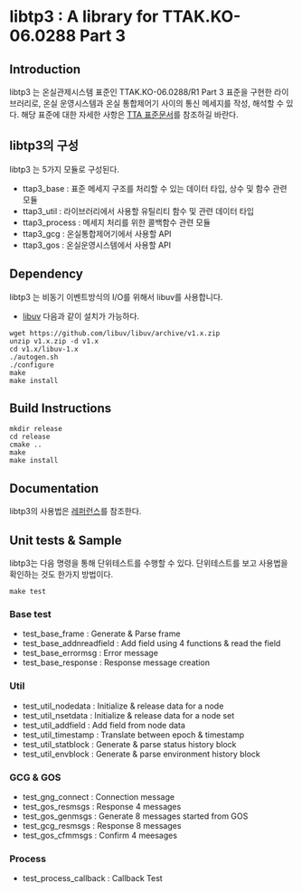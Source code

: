 # libtp3 : A library for TTAK.KO-06.0288 Part 3

## Introduction

libtp3 는 온실관제시스템 표준인 TTAK.KO-06.0288/R1 Part 3 표준을 구현한 라이브러리로, 온실 운영시스템과 온실 통합제어기 사이의 통신 메세지를 작성, 해석할 수 있다. 해당 표준에 대한 자세한 사항은 [TTA 표준문서](http://www.tta.or.kr/data/ttas_view.jsp?rn=1&pk_num=TTAK.KO-06.0288-Part3)를 참조하길 바란다.


## libtp3의 구성
libtp3 는 5가지 모듈로 구성된다.
 - ttap3_base : 표준 메세지 구조를 처리할 수 있는 데이터 타입, 상수 및 함수 관련 모듈
 - ttap3_util : 라이브러리에서 사용할 유틸리티 함수 및 관련 데이터 타입
 - ttap3_process : 메세지 처리를 위한 콜백함수 관련 모듈 
 - ttap3_gcg : 온실통합제어기에서 사용할 API
 - ttap3_gos : 온실운영시스템에서 사용할 API

## Dependency
libtp3 는 비동기 이벤트방식의 I/O를 위해서 libuv를 사용합니다.
* [libuv](https://github.com/libuv/libuv)
다음과 같이 설치가 가능하다.
```
wget https://github.com/libuv/libuv/archive/v1.x.zip
unzip v1.x.zip -d v1.x
cd v1.x/libuv-1.x
./autogen.sh
./configure
make
make install
```

## Build Instructions

```
mkdir release
cd release
cmake ..
make
make install
```

## Documentation
libtp3의 사용법은 [레퍼런스](https://ezfarm-farmcloud.github.io/libtp3/)를 참조한다.

## Unit tests & Sample
libtp3는 다음 명령을 통해 단위테스트를 수행할 수 있다.
단위테스트를 보고 사용법을 확인하는 것도 한가지 방법이다.

```
make test
```

### Base test 
 - test_base_frame : Generate & Parse frame
 - test_base_addnreadfield : Add field using 4 functions & read the field
 - test_base_errormsg : Error message
 - test_base_response : Response message creation

### Util
 - test_util_nodedata : Initialize & release data for a node
 - test_util_nsetdata : Initialize & release data for a node set
 - test_util_addfield : Add field from node data
 - test_util_timestamp : Translate between epoch & timestamp
 - test_util_statblock : Generate & parse status history block
 - test_util_envblock : Generate & parse environment history block

### GCG & GOS
 - test_gng_connect : Connection message
 - test_gos_resmsgs : Response 4 messages
 - test_gos_genmsgs : Generate 8 messages started from GOS
 - test_gcg_resmsgs : Response 8 messages
 - test_gos_cfmmsgs : Confirm 4 meesages

### Process
 - test_process_callback : Callback Test


